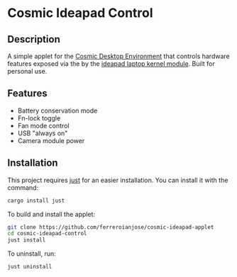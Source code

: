 # Cosmic Ideapad Control

## Description

A simple applet for the [Cosmic Desktop Environment](https://system76.com/cosmic/) that controls hardware features exposed via the by the [ideapad laptop kernel module](https://github.com/torvalds/linux/blob/master/Documentation/ABI/testing/sysfs-platform-ideapad-laptop). Built for personal use.

## Features

- Battery conservation mode
- Fn-lock toggle
- Fan mode control
- USB "always on"
- Camera module power

## Installation

This project requires [just](https://crates.io/crates/just) for an easier installation. You can install it with the command:

```bash
cargo install just
```

To build and install the applet:

```bash
git clone https://github.com/ferreroianjose/cosmic-ideapad-applet
cd cosmic-ideapad-control
just install
```

To uninstall, run:

```bash
just uninstall
```
